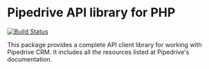 # Pipedrive API library for PHP

[![Build Status](https://travis-ci.org/IsraelOrtuno/pipedrive.svg)](https://travis-ci.org/IsraelOrtuno/pipedrive)

This package provides a complete API client library for working with Pipedrive CRM. It includes all the resources listed at Pipedrive's documentation.